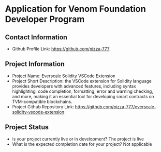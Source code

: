 # Application for Venom Foundation Developer Program

## Contact Information

- Github Profile Link: https://github.com/pizza-777

## Project Information
- Project Name: Everscale Solidity VSCode Extension
- Project Short Description: the VSCode extension for Solidity language provides developers with advanced features, including syntax highlighting, code completion, formatting, error and warning checking, and more, making it an essential tool for developing smart contracts on TVM-compatible blockchains.
- Project Github Repository Link: https://github.com/pizza-777/everscale-solidity-vscode-extension

## Project Status
- Is your project currently live or in development?
The project is live
- What is the expected completion date for your project?
Not applicable